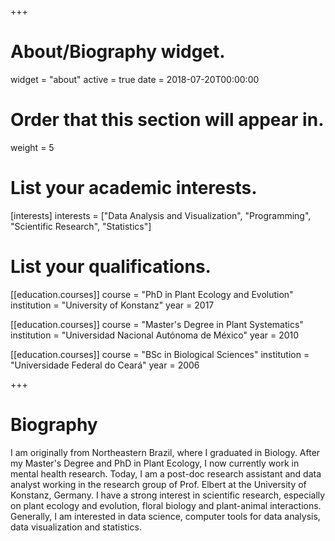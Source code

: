 +++
# About/Biography widget.
widget = "about"
active = true
date = 2018-07-20T00:00:00

# Order that this section will appear in.
weight = 5

# List your academic interests.
[interests]
  interests = ["Data Analysis and Visualization", "Programming", "Scientific Research", "Statistics"]

# List your qualifications.
[[education.courses]]
  course = "PhD in Plant Ecology and Evolution"
  institution = "University of Konstanz"
  year = 2017

[[education.courses]]
  course = "Master's Degree in Plant Systematics"
  institution = "Universidad Nacional Autónoma de México"
  year = 2010

[[education.courses]]
  course = "BSc in Biological Sciences"
  institution = "Universidade Federal do Ceará"
  year = 2006

+++

# Biography

I am originally from Northeastern Brazil, where I graduated in Biology. After my Master's Degree and PhD in Plant Ecology, I now currently work in mental health research. Today, I am a post-doc research assistant and data analyst working in the research group of Prof. Elbert at the University of Konstanz, Germany. I have a strong interest in scientific research, especially on plant ecology and evolution, floral biology and plant-animal interactions. Generally, I am interested in data science, computer tools for data analysis, data visualization and statistics.
